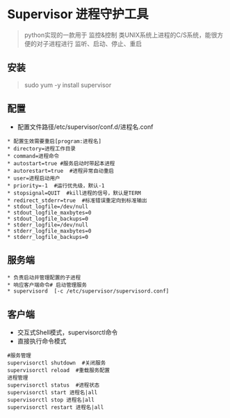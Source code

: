 # Supervisor 进程守护工具
> python实现的一款用于 监控&控制 类UNIX系统上进程的C/S系统，能很方便的对子进程进行 监听、启动、停止、重启  


## 安装
> sudo yum -y install supervisor  

## 配置
* 配置文件路径/etc/supervisor/conf.d/进程名.conf
```
* 配置生效需要重启[program:进程名]
* directory=进程工作目录
* command=进程命令
* autostart=true #服务启动时带起本进程
* autorestart=true  #进程异常自动重启
* user=进程启动用户
* priority=-1  #运行优先级，默认-1
* stopsignal=QUIT  #kill进程的信号，默认是TERM
* redirect_stderr=true  #标准错误重定向到标准输出
* stdout_logfile=/dev/null
* stdout_logfile_maxbytes=0
* stdout_logfile_backups=0
* stderr_logfile=/dev/null
* stderr_logfile_maxbytes=0
* stderr_logfile_backups=0
```

## 服务端
```
* 负责启动并管理配置的子进程
* 响应客户端命令# 启动管理服务
* supervisord  [-c /etc/supervisor/supervisord.conf]
```

## 客户端
* 交互式Shell模式，supervisorctl命令
* 直接执行命令模式

```  
#服务管理
supervisorctl shutdown  #关闭服务
supervisorctl reload  #重载服务配置
进程管理
supervisorctl status  #进程状态
supervisorctl start 进程名|all
supervisorctl stop 进程名|all
supervisorctl restart 进程名|all
```

